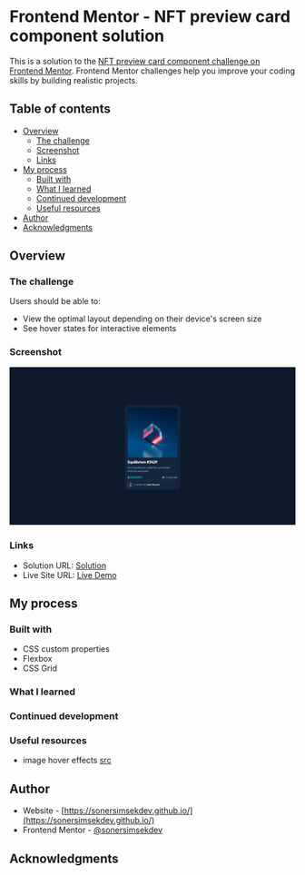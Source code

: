 # Frontend Mentor - NFT preview card component solution

This is a solution to the [NFT preview card component challenge on Frontend Mentor](https://www.frontendmentor.io/challenges/nft-preview-card-component-SbdUL_w0U). Frontend Mentor challenges help you improve your coding skills by building realistic projects. 

## Table of contents

- [Overview](#overview)
  - [The challenge](#the-challenge)
  - [Screenshot](#screenshot)
  - [Links](#links)
- [My process](#my-process)
  - [Built with](#built-with)
  - [What I learned](#what-i-learned)
  - [Continued development](#continued-development)
  - [Useful resources](#useful-resources)
- [Author](#author)
- [Acknowledgments](#acknowledgments)


## Overview

### The challenge

Users should be able to:

- View the optimal layout depending on their device's screen size
- See hover states for interactive elements

### Screenshot

![](./images/@sonersimsekdevedition.png)



### Links

- Solution URL: [Solution](https://github.com/sonersimsekdev/frontendmentor.io-challenges/tree/main/1-NFT-preview-card-component-challenge)
- Live Site URL: [Live Demo](https://sonersimsekdev.github.io/frontendmentor.io-challenges/1-NFT-preview-card-component-challenge/index.html)

## My process

### Built with

- CSS custom properties
- Flexbox
- CSS Grid

### What I learned


### Continued development

### Useful resources
- image hover effects [src](https://codepen.io/sosuke/pen/Pjoqqp?editors=0010)

## Author

- Website - [https://sonersimsekdev.github.io/](https://sonersimsekdev.github.io/)
- Frontend Mentor - [@sonersimsekdev](https://www.frontendmentor.io/profile/sonersimsekdev)


## Acknowledgments

